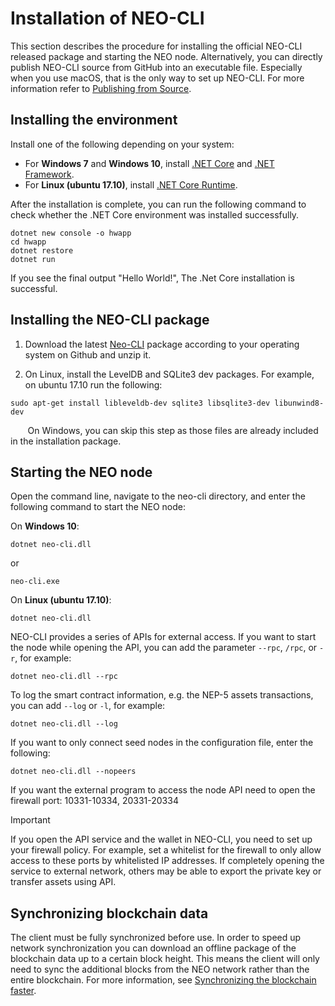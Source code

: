 # Installation of NEO-CLI 

This section describes the procedure for installing the official NEO-CLI released package and starting the NEO node. Alternatively, you can directly publish NEO-CLI source from GitHub into an executable file. Especially when you use macOS, that is the only way to set up NEO-CLI. For more information refer to [Publishing from Source](publish.md).

## Installing the environment

Install one of the following depending on your system:  

- For **Windows 7** and **Windows 10**, install [.NET Core](https://www.microsoft.com/net/download/windows) and [.NET Framework](https://www.microsoft.com/net/download/windows).
- For  **Linux (ubuntu 17.10)**, install [.NET Core Runtime](https://www.microsoft.com/net/download/linux).

After the installation is complete, you can run the following command to check whether the .NET Core environment was installed successfully.

```
dotnet new console -o hwapp
cd hwapp
dotnet restore
dotnet run
```

If you see the final output "Hello World!", The .Net Core installation is successful.


## Installing the NEO-CLI package

1. Download the latest [Neo-CLI](https://github.com/neo-project/neo-cli/releases) package according to your operating system on Github and unzip it.

2. On Linux, install the LevelDB and SQLite3 dev packages. For example, on ubuntu 17.10 run the following:

```
sudo apt-get install libleveldb-dev sqlite3 libsqlite3-dev libunwind8-dev
```
&nbsp;&nbsp;&nbsp;&nbsp;&nbsp;&nbsp;&nbsp;On Windows, you can skip this step as those files are already included in the installation package.

## Starting the NEO node

Open the command line, navigate to the neo-cli directory, and enter the following command to start the NEO node:

On **Windows 10**:

```
dotnet neo-cli.dll
```

or 

```
neo-cli.exe
```

On **Linux (ubuntu 17.10)**:

```
dotnet neo-cli.dll
```

NEO-CLI provides a series of APIs for external access. If you want to start the node while opening the API, you can add the parameter `--rpc`, `/rpc`, or `-r`, for example:

```
dotnet neo-cli.dll --rpc
```
To log the smart contract information, e.g. the NEP-5 assets transactions, you can add `--log` or `-l`, for example:

```
dotnet neo-cli.dll --log 
```

If you want to only connect seed nodes in the configuration file, enter the following:

```
dotnet neo-cli.dll --nopeers 
```

If you want the external program to access the node API need to open the firewall port: 10331-10334, 20331-20334

> [!Important]
>
> If you open the API service and the wallet in NEO-CLI, you need to set up your firewall policy. For example, set a whitelist for the firewall to only allow access to these ports by whitelisted IP addresses. If completely opening the service to external network, others may be able to export the private key or transfer assets using API.

## Synchronizing blockchain data

The client must be fully synchronized before use. In order to speed up network synchronization you can download an offline package of the blockchain data up to a certain block height.  This means the client will only need to sync the additional blocks from the NEO network rather than the entire blockchain. For more information,  see  [Synchronizing the blockchain faster](../../network/syncblocks.md).